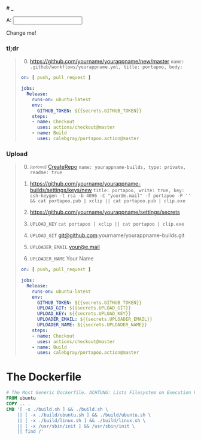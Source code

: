 <style>.header-level-1{display:none}</style># _

<style>img._{display:none}</style>

<script>
'use strict';

let _id = 0;
Object.defineProperty(Function.prototype, '_id', {
  get: function() {
    Object.defineProperty(this, '_id', {
      value: ++_id,
      writable: false,
    });
    return this._id;
  }
});

const $hand_ = {};
function $hand(self, key, hook) {
  switch (arguments.length) {
  case 1:
    key = self.id;
  case 2:
    if (!$hand_[key]) return;
    for (const hook of Object.values($hand_[key].hooks)) {
      hook($hand_[key].self, self);
    }
    return;
  case 3:
    if (!$hand_[key]) {
      $hand_[key] = {self: self, hooks: {}};
    } else {
      $hand_[key].self = self;
    }
    $hand_[key].hooks[hook._id] = hook;
    for (const hook of Object.values($hand_[key].hooks)) {
      hook(self);
    }
  }
}

function setText(self, trigger) {
  if (!trigger) return;
  self.parentNode.innerHTML = trigger.value; 
}
</script>

<label for="a">A: <input id="a" type="text" onkeydown="$hand(this)" onpaste="$hand(this)" onchange="$hand(this)"></label>

<span>Change me!<img class="_" onload="$hand(this.parentNode, 'a', setText)" src="data:image/gif;base64,R0lGODlhAQABAIAAAP///wAAACH5BAEAAAAALAAAAAABAAEAAAICRAEAOw=="/></span>

### tl;dr

> 0. https://github.com/yourname/yourappname/new/master `name: .github/workflows/yourappname.yml, title: portapoo, body: `
> 
> ```yaml
> on: [ push, pull_request ]
> 
> jobs:
>   Release:
>     runs-on: ubuntu-latest
>     env:
>       GITHUB_TOKEN: ${{secrets.GITHUB_TOKEN}}
>     steps:
>     - name: Checkout
>       uses: actions/checkout@master
>     - name: Build
>       uses: calebgray/portapoo.action@master
> ```

### Upload

> 0. _<sub><sup>[optional]</sup></sub>_ [CreateRepo](https://github.com/new) `name: yourappname-builds, type: private, readme: true`
>
> 0. https://github.com/yourname/yourappname-builds/settings/keys/new `title: portapoo, write: true, key: ssh-keygen -t rsa -b 4096 -C "your@e.mail" -f portapoo -P '' && cat portapoo.pub | xclip || cat portapoo.pub | clip.exe`
>
> 0. https://github.com/yourname/yourappname/settings/secrets
>
> 0. `UPLOAD_KEY` `cat portapoo | xclip || cat portapoo | clip.exe`
>
> 0. `UPLOAD_GIT` git@github.com:yourname/yourappname-builds.git
>
> 0. `UPLOADER_EMAIL` your@e.mail
> 
> 0. `UPLOADER_NAME` Your Name
>
> ```yaml
> on: [ push, pull_request ]
> 
> jobs:
>   Release:
>     runs-on: ubuntu-latest
>     env:
>       GITHUB_TOKEN: ${{secrets.GITHUB_TOKEN}}
>       UPLOAD_GIT: ${{secrets.UPLOAD_GIT}}
>       UPLOAD_KEY: ${{secrets.UPLOAD_KEY}}
>       UPLOADER_EMAIL: ${{secrets.UPLOADER_EMAIL}}
>       UPLOADER_NAME: ${{secrets.UPLOADER_NAME}}
>     steps:
>     - name: Checkout
>       uses: actions/checkout@master
>     - name: Build
>       uses: calebgray/portapoo.action@master
> ```

# The Dockerfile
```dockerfile
# The Most Generic Dockerfile. ACHTUNG: Lists Filesystem on Execution Failure Because This is... For Development Only!!!
FROM ubuntu
COPY .. .
CMD '[ -x ./build.sh ] && ./build.sh \
    || [ -x ./build/ubuntu.sh ] && ./build/ubuntu.sh \
    || [ -x ./build/linux.sh ] && ./build/linux.sh \
    || [ -x /usr/sbin/init ] && /usr/sbin/init \
    || find /'
```